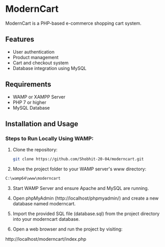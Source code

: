 # ModernCart

ModernCart is a PHP-based e-commerce shopping cart system.

## Features
- User authentication
- Product management
- Cart and checkout system
- Database integration using MySQL

## Requirements
- WAMP or XAMPP Server
- PHP 7 or higher
- MySQL Database

## Installation and Usage
### Steps to Run Locally Using WAMP:
1. Clone the repository:
   ```sh
   git clone https://github.com/Shobhit-20-04/moderncart.git
2. Move the project folder to your WAMP server's www directory:
```sh
C:\wamp64\www\moderncart
```
3. Start WAMP Server and ensure Apache and MySQL are running.

4. Open phpMyAdmin (http://localhost/phpmyadmin/) and create a new database named moderncart.

5. Import the provided SQL file (database.sql) from the project directory into your moderncart database.

6. Open a web browser and run the project by visiting:

http://localhost/moderncart/index.php
